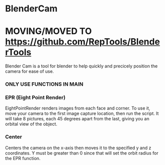 # BlenderCam
# MOVING/MOVED TO https://github.com/RepTools/BlenderTools

Blender Cam is a tool for blender to help quickly and precicely position the camera for ease of use.

### ONLY USE FUNCTIONS IN MAIN

### EPR (Eight Point Render)

EightPointRender renders images from each face and corner. To use it, move your camera to the first image capture location, then run the script. It will take 8 pictures, each 45 degrees apart from the last, giving you an orbital view of the object.

### Center

Centers the camera on the x-axis then moves it to the specified y and z coordinates. Y must be greater than 0 since that will set the orbit radius for 
the EPR function.
